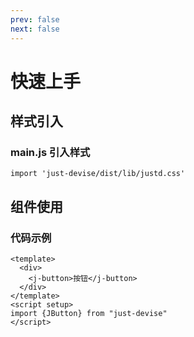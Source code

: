 ```yaml
---
prev: false
next: false
---
```

# 快速上手

## 样式引入

### main.js 引入样式

```
import 'just-devise/dist/lib/justd.css'

```

## 组件使用

### 代码示例

``` vue
<template>
  <div>
    <j-button>按钮</j-button>
  </div>
</template>
<script setup>
import {JButton} from "just-devise"
</script>
```
